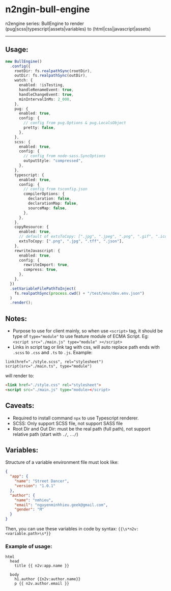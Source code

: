 # n2ngin-bull-engine

n2engine series: BullEngine to render (pug|scss|typescript|assets|variables) to (html|css|javascript|assets)

---

## Usage:

```typescript
new BullEngine()
  .config({
    rootDir: fs.realpathSync(rootDir),
    outDir: fs.realpathSync(outDir),
    watch: {
      enabled: !isTesting,
      handleRenameEvent: true,
      handleChangeEvent: true,
      minIntervalInMs: 2_000,
    },
    pug: {
      enabled: true,
      config: {
        // config from pug.Options & pug.LocalsObject
        pretty: false,
      },
    },
    scss: {
      enabled: true,
      config: {
        // config from node-sass.SyncOptions
        outputStyle: "compressed",
      },
    },
    typescript: {
      enabled: true,
      config: {
        // config from tsconfig.json
        compilerOptions: {
          declaration: false,
          declarationMap: false,
          sourceMap: false,
        },
      },
    },
    copyResource: {
      enabled: true,
      // default of extsToCopy: [".jpg", ".jpeg", ".png", ".gif", ".ico", ".woff", ".ttf"]
      extsToCopy: [".png", ".jpg", ".tff", ".json"],
    },
    rewriteJavascript: {
      enabled: true,
      config: {
        rewriteImport: true,
        compress: true,
      },
    },
  })
  .setVariableFilePathToInject(
    fs.realpathSync(process.cwd() + "/test/env/dev.env.json")
  )
  .render();
```

## Notes:

- Purpose to use for client mainly, so when use `<script>` tag, it should be type of `type="module"` to use feature module of ECMA Script. Eg: `<script src="./main.js" type="module" ></script>`
- Links in script tag or link tag with css, will auto replace path ends with `.scss` to `.css` and `.ts` to `.js`.
  Example:

```pug
link(href="./style.scss", rel="stylesheet")
script(src="./main.ts", type="module")
```

will render to:

```html
<link href="./style.css" rel="stylesheet">
<script src="./main.js" type="module></script>
```

## Caveats:
- Required to install command `npx` to use Typescript renderer.
- SCSS: Only support SCSS file, not support SASS file
- Root Dir and Out Dir: must be the real path (full path), not support relative path (start with `./`, `../`)

## Variables:

Structure of a variable environment file must look like:

```json
{
  "app": {
    "name": "Street Dancer",
    "version": "1.0.1"
  },
  "author": {
    "name": "nmhieu",
    "email": "nguyenminhhieu.geek@gmail.com",
    "gender": "M"
  }
}
```

Then, you can use these variables in code by syntax: `{{\s*n2v:<variable.path>\s*}}`

### Example of usage:

```pug
html
  head
    title {{ n2v:app.name }}

  body
    h1.author {{n2v:author.name}}
    p {{ n2v.author.email }}
```
